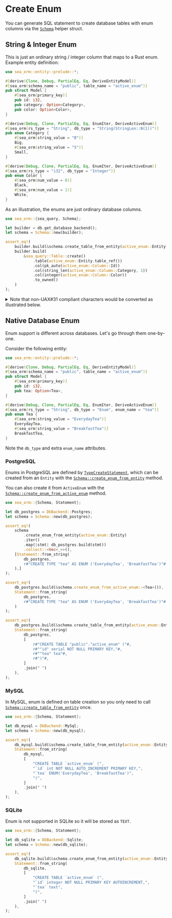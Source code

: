 # Create Enum

You can generate SQL statement to create database tables with enum columns via the [`Schema`](https://docs.rs/sea-orm/*/sea_orm/schema/struct.Schema.html) helper struct.

## String & Integer Enum

This is just an ordinary string / integer column that maps to a Rust enum. Example entity definition:

```rust title="active_enum.rs"
use sea_orm::entity::prelude::*;

#[derive(Clone, Debug, PartialEq, Eq, DeriveEntityModel)]
#[sea_orm(schema_name = "public", table_name = "active_enum")]
pub struct Model {
    #[sea_orm(primary_key)]
    pub id: i32,
    pub category: Option<Category>,
    pub color: Option<Color>,
}

#[derive(Debug, Clone, PartialEq, Eq, EnumIter, DeriveActiveEnum)]
#[sea_orm(rs_type = "String", db_type = "String(StringLen::N(1))")]
pub enum Category {
    #[sea_orm(string_value = "B")]
    Big,
    #[sea_orm(string_value = "S")]
    Small,
}

#[derive(Debug, Clone, PartialEq, Eq, EnumIter, DeriveActiveEnum)]
#[sea_orm(rs_type = "i32", db_type = "Integer")]
pub enum Color {
    #[sea_orm(num_value = 0)]
    Black,
    #[sea_orm(num_value = 1)]
    White,
}
```

As an illustration, the enums are just ordinary database columns.

```rust
use sea_orm::{sea_query, Schema};

let builder = db.get_database_backend();
let schema = Schema::new(builder);

assert_eq!(
    builder.build(&schema.create_table_from_entity(active_enum::Entity)),
    builder.build(
        &sea_query::Table::create()
            .table(active_enum::Entity.table_ref())
            .col(pk_auto(active_enum::Column::Id))
            .col(string_len(active_enum::Column::Category, 1))
            .col(integer(active_enum::Column::Color))
            .to_owned()
    )
);
```

<details>
    <summary>Note that non-UAX#31 compliant characters would be converted as illustrated below.</summary>

```rust
#[derive(Clone, Debug, PartialEq, EnumIter, DeriveActiveEnum)]
#[sea_orm(rs_type = "String", db_type = "String(StringLen::None)")]
pub enum StringValue {
    #[sea_orm(string_value = "")]
    Member1,
    #[sea_orm(string_value = "$")]
    Member2,
    #[sea_orm(string_value = "$$")]
    Member3,
    #[sea_orm(string_value = "AB")]
    Member4,
    #[sea_orm(string_value = "A_B")]
    Member5,
    #[sea_orm(string_value = "A$B")]
    Member6,
    #[sea_orm(string_value = "0 123")]
    Member7,
}

// The following will be generated
pub enum StringValueVariant {
    __Empty,
    _0x24,
    _0x240x24,
    Ab,
    A0x5Fb,
    A0x24B,
    _0x300x20123,
}
```
</details>

## Native Database Enum

Enum support is different across databases. Let's go through them one-by-one.

Consider the following entity:

```rust title="active_enum.rs"
use sea_orm::entity::prelude::*;

#[derive(Clone, Debug, PartialEq, Eq, DeriveEntityModel)]
#[sea_orm(schema_name = "public", table_name = "active_enum")]
pub struct Model {
    #[sea_orm(primary_key)]
    pub id: i32,
    pub tea: Option<Tea>,
}

#[derive(Debug, Clone, PartialEq, Eq, EnumIter, DeriveActiveEnum)]
#[sea_orm(rs_type = "String", db_type = "Enum", enum_name = "tea")]
pub enum Tea {
    #[sea_orm(string_value = "EverydayTea")]
    EverydayTea,
    #[sea_orm(string_value = "BreakfastTea")]
    BreakfastTea,
}
```

Note the `db_type` and extra `enum_name` attributes.

### PostgreSQL

Enums in PostgreSQL are defined by [`TypeCreateStatement`](https://docs.rs/sea-query/*/sea_query/extension/postgres/struct.TypeCreateStatement.html), which can be created from an `Entity` with the [`Schema::create_enum_from_entity`](https://docs.rs/sea-orm/*/sea_orm/schema/struct.Schema.html#method.create_enum_from_entity) method.

You can also create it from `ActiveEnum` with the [`Schema::create_enum_from_active_enum`](https://docs.rs/sea-orm/*/sea_orm/schema/struct.Schema.html#method.create_enum_from_active_enum) method.

```rust
use sea_orm::{Schema, Statement};

let db_postgres = DbBackend::Postgres;
let schema = Schema::new(db_postgres);

assert_eq!(
    schema
        .create_enum_from_entity(active_enum::Entity)
        .iter()
        .map(|stmt| db_postgres.build(stmt))
        .collect::<Vec<_>>(),
    [Statement::from_string(
        db_postgres,
        r#"CREATE TYPE "tea" AS ENUM ('EverydayTea', 'BreakfastTea')"#
    ),]
);

assert_eq!(
    db_postgres.build(&schema.create_enum_from_active_enum::<Tea>()),
    Statement::from_string(
        db_postgres,
        r#"CREATE TYPE "tea" AS ENUM ('EverydayTea', 'BreakfastTea')"#
    )
);

assert_eq!(
    db_postgres.build(&schema.create_table_from_entity(active_enum::Entity)),
    Statement::from_string(
        db_postgres,
        [
            r#"CREATE TABLE "public"."active_enum" ("#,
            r#""id" serial NOT NULL PRIMARY KEY,"#,
            r#""tea" tea"#,
            r#")"#,
        ]
        .join(" ")
    ),
);
```

### MySQL

In MySQL, enum is defined on table creation so you only need to call [`Schema::create_table_from_entity`](https://docs.rs/sea-orm/*/sea_orm/schema/struct.Schema.html#method.create_table_from_entity) once.

```rust
use sea_orm::{Schema, Statement};

let db_mysql = DbBackend::MySql;
let schema = Schema::new(db_mysql);

assert_eq!(
    db_mysql.build(&schema.create_table_from_entity(active_enum::Entity)),
    Statement::from_string(
        db_mysql,
        [
            "CREATE TABLE `active_enum` (",
            "`id` int NOT NULL AUTO_INCREMENT PRIMARY KEY,",
            "`tea` ENUM('EverydayTea', 'BreakfastTea')",
            ")",
        ]
        .join(" ")
    ),
);
```

### SQLite

Enum is not supported in SQLite so it will be stored as `TEXT`.

```rust
use sea_orm::{Schema, Statement};

let db_sqlite = DbBackend::Sqlite;
let schema = Schema::new(db_sqlite);

assert_eq!(
    db_sqlite.build(&schema.create_enum_from_entity(active_enum::Entity)),
    Statement::from_string(
        db_sqlite,
        [
            "CREATE TABLE `active_enum` (",
            "`id` integer NOT NULL PRIMARY KEY AUTOINCREMENT,",
            "`tea` text",
            ")",
        ]
        .join(" ")
    ),
);
```
